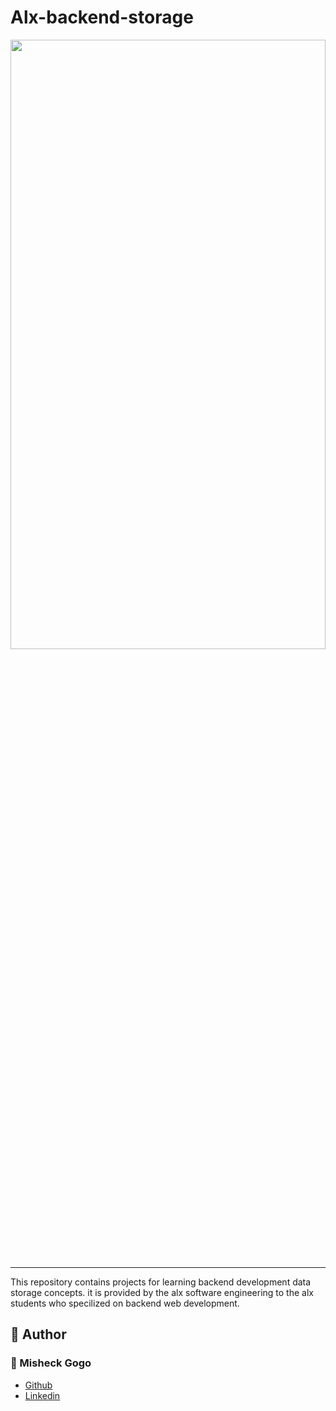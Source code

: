 # Alx-backend-storage

<img src="https://supabase.com/_next/image?url=%2Fimages%2Fblog%2Fstorage%2Finfra.png&w=640&q=75" width = "100%" height = "50%"/>

---
This repository contains projects for learning backend development data storage concepts. it is provided by the alx software engineering to the alx students who specilized on backend web development.
## :pencil: **Author**
### :man: Misheck Gogo
- [Github](https://github.com/MisheckGalx)
- [Linkedin](https://www.linkedin.com/in/misheckgogo/)
